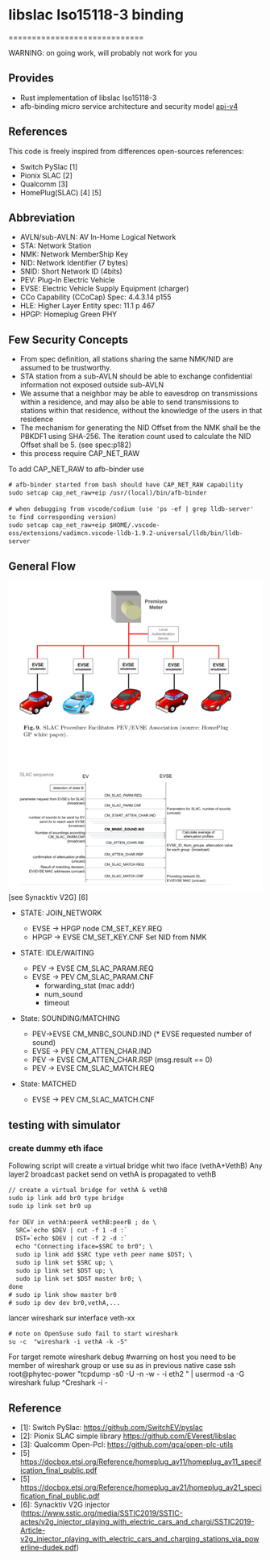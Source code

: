 # libslac Iso15118-3 binding
=============================

WARNING: on going work, will probably not work for you

## Provides

* Rust implementation of libslac Iso15118-3
* afb-binding micro service architecture and security model [api-v4](https://github.com/redpesk-common/afb-librust/blob/master/docs/1-architecture_presentation.md)

## References

This code is freely inspired from differences open-sources references:

* Switch PySlac [1]
* Pionix SLAC   [2]
* Qualcomm [3]
* HomePlug(SLAC) [4] [5]

## Abbreviation

 * AVLN/sub-AVLN: AV In-Home Logical Network
 * STA: Network Station
 * NMK: Network MemberShip Key
 * NID: Network Identifier (7 bytes)
 * SNID: Short Network ID (4bits)
 * PEV: Plug-In Electric Vehicle
 * EVSE: Electric Vehicle Supply Equipment (charger)
 * CCo Capability (CCoCap) Spec: 4.4.3.14 p155
 * HLE: Higher Layer Entity spec: 11.1 p 467
 * HPGP: Homeplug Green PHY

## Few Security Concepts

* From spec definition, all stations sharing the same NMK/NID are assumed to be trustworthy.
* STA station from a sub-AVLN should be able to exchange confidential information not exposed outside sub-AVLN
* We assume that a neighbor may be able to eavesdrop on transmissions within a residence,
  and may also be able to send transmissions to stations within that residence, without the
  knowledge of the users in that residence
* The mechanism for generating the NID Offset from the NMK shall be the PBKDF1 using SHA-256.
  The iteration count used to calculate the NID Offset shall be 5. (see spec:p182)
* this process require CAP_NET_RAW

To add CAP_NET_RAW to afb-binder use
```
# afb-binder started from bash should have CAP_NET_RAW capability
sudo setcap cap_net_raw+eip /usr/(local)/bin/afb-binder

# when debugging from vscode/codium (use 'ps -ef | grep lldb-server' to find corresponding version)
sudo setcap cap_net_raw+eip $HOME/.vscode-oss/extensions/vadimcn.vscode-lldb-1.9.2-universal/lldb/bin/lldb-server
```

## General Flow

![overview](docs/slac-overview.png)
[see Synacktiv V2G] [6]

* STATE: JOIN_NETWORK
    * EVSE -> HPGP node CM_SET_KEY.REQ
    * HPGP -> EVSE CM_SET_KEY.CNF
    Set NID from NMK

 * STATE: IDLE/WAITING
    * PEV  -> EVSE CM_SLAC_PARAM.REQ
    * EVSE -> PEV CM_SLAC_PARAM.CNF
        - forwarding_stat (mac addr)
        - num_sound
        - timeout

 * State: SOUNDING/MATCHING
    * PEV->EVSE CM_MNBC_SOUND.IND (* EVSE requested number of sound)
    * EVSE -> PEV  CM_ATTEN_CHAR.IND
    * PEV  -> EVSE CM_ATTEN_CHAR.RSP (msg.result == 0)
    * PEV  -> EVSE CM_SLAC_MATCH.REQ

 * State: MATCHED
    * EVSE -> PEV  CM_SLAC_MATCH.CNF

## testing with simulator

### create dummy eth iface
Following script will create a virtual bridge whit two iface (vethA+VethB)
Any layer2 broadcast packet send on vethA is propagated to vethB

```
// create a virtual bridge for vethA & vethB
sudo ip link add br0 type bridge
sudo ip link set br0 up

for DEV in vethA:peerA vethB:peerB ; do \
  SRC=`echo $DEV | cut -f 1 -d :`
  DST=`echo $DEV | cut -f 2 -d :`
  echo "Connecting iface=$SRC to br0"; \
  sudo ip link add $SRC type veth peer name $DST; \
  sudo ip link set $SRC up; \
  sudo ip link set $DST up; \
  sudo ip link set $DST master br0; \
done
# sudo ip link show master br0
# sudo ip dev dev br0,vethA,...
```

lancer wireshark sur interface veth-xx
```
# note on OpenSuse sudo fail to start wireshark
su -c  "wireshark -i vethA -k -S"
```

For target remote wireshark debug
 #warning on host you need to be member of wireshark group or use su as in previous native case
 ssh root@phytec-power "tcpdump -s0 -U -n -w - -i eth2 " | usermod -a -G wireshark fulup ^Creshark -i -

## Reference

* [1]: Switch PySlac: https://github.com/SwitchEV/pyslac
* [2]: Pionix SLAC simple library https://github.com/EVerest/libslac
* [3]: Qualcomm Open-Pcl: https://github.com/qca/open-plc-utils
* [5] https://docbox.etsi.org/Reference/homeplug_av11/homeplug_av11_specification_final_public.pdf
* [5] https://docbox.etsi.org/Reference/homeplug_av21/homeplug_av21_specification_final_public.pdf
* [6]: Synacktiv V2G injector (https://www.sstic.org/media/SSTIC2019/SSTIC-actes/v2g_injector_playing_with_electric_cars_and_chargi/SSTIC2019-Article-v2g_injector_playing_with_electric_cars_and_charging_stations_via_powerline-dudek.pdf)


